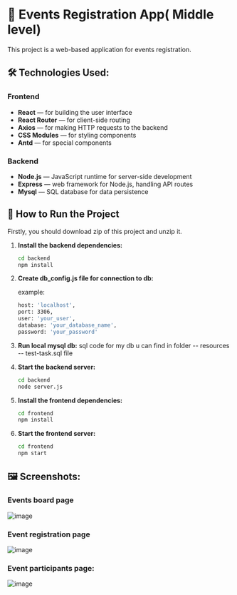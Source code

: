 # 🐾 Events Registration App( Middle level)

This project is a web-based application for events registration.

## 🛠️ Technologies Used:

### Frontend
- **React** — for building the user interface
- **React Router** — for client-side routing
- **Axios** — for making HTTP requests to the backend
- **CSS Modules** — for styling components
- **Antd** — for special components

### Backend
- **Node.js** — JavaScript runtime for server-side development
- **Express** — web framework for Node.js, handling API routes
- **Mysql** — SQL database for data persistence

## 🚀 How to Run the Project

Firstly, you should download zip of this project and unzip it.

1. **Install the backend dependencies:**
   
    ```bash
   cd backend
   npm install
   ```
    
2. **Create db_config.js file for connection to db:**
   
   example:
   ```bash
   host: 'localhost',
   port: 3306,
   user: 'your_user',
   database: 'your_database_name',
   password: 'your_password'
   ```
   
4. **Run local mysql db:**
   sql code for my db u can find in folder -- resources -- test-task.sql file

5. **Start the backend server:**

   ```bash
   cd backend
   node server.js
   ```
   
6. **Install the frontend dependencies:**
   
    ```bash
   cd frontend
   npm install
   ```

7. **Start the frontend server:**

   ```bash
   cd frontend
   npm start
   ```

## 🖼️ Screenshots:

### Events board page
![image](https://github.com/user-attachments/assets/23776d4c-64e3-425e-a8bb-59cf6c473b7c)

###  Event registration page
![image](https://github.com/user-attachments/assets/e087e99c-363b-4b38-a2ca-bab1b30c6635)

### Event participants page:
![image](https://github.com/user-attachments/assets/3be6a1d8-2be9-4120-b2fb-1e0451e74bed)





